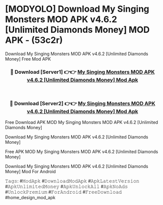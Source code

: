 # [MODYOLO] Download My Singing Monsters MOD APK v4.6.2 [Unlimited Diamonds Money] MOD APK - (53c2r)
Download My Singing Monsters MOD APK v4.6.2 [Unlimited Diamonds Money] Free Mod APK

<div align="center">
<h3>🔴 Download [Server1] 👉👉 <a href="https://apk-comot.site?title=My_Singing_Monsters_MOD_APK_v4.6.2_[Unlimited_Diamonds_Money]">My Singing Monsters MOD APK v4.6.2 [Unlimited Diamonds Money] Mod Apk</a></h3><br>

<h3>🔴 Download [Server2] 👉👉 <a href="https://apk-comot.site?title=My_Singing_Monsters_MOD_APK_v4.6.2_[Unlimited_Diamonds_Money]">My Singing Monsters MOD APK v4.6.2 [Unlimited Diamonds Money] Mod Apk</a></h3>
</div>


Free Download APK MOD My Singing Monsters MOD APK v4.6.2 [Unlimited Diamonds Money]

Download My Singing Monsters MOD APK v4.6.2 [Unlimited Diamonds Money] 

Free APK MOD My Singing Monsters MOD APK v4.6.2 [Unlimited Diamonds Money] 

Download My Singing Monsters MOD APK v4.6.2 [Unlimited Diamonds Money] Mod For Android

𝚃𝚊𝚐𝚜: #𝙼𝚘𝚍𝙰𝚙𝚔 #𝙳𝚘𝚠𝚗𝚕𝚘𝚊𝚍𝙼𝚘𝚍𝙰𝚙𝚔 #𝙰𝚙𝚔𝙻𝚊𝚝𝚎𝚜𝚝𝚅𝚎𝚛𝚜𝚒𝚘𝚗 #𝙰𝚙𝚔𝚄𝚗𝚕𝚒𝚖𝚒𝚝𝚎𝚍𝙼𝚘𝚗𝚎𝚢 #𝙰𝚙𝚔𝚄𝚗𝚕𝚘𝚌𝚔𝙰𝚕𝚕 #𝙰𝚙𝚔𝙽𝚘𝙰𝚍𝚜 #𝚄𝚗𝚕𝚘𝚌𝚔𝙿𝚛𝚎𝚖𝚒𝚞𝚖 #𝙵𝚘𝚛𝙰𝚗𝚍𝚛𝚘𝚒𝚍 #𝙵𝚛𝚎𝚎𝙳𝚘𝚠𝚗𝚕𝚘𝚊𝚍 #home_design_mod_apk